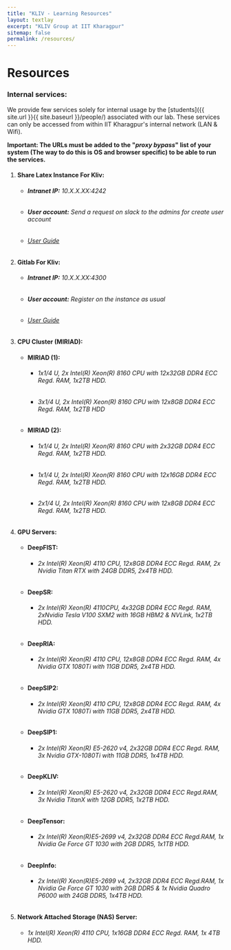 ```yaml
---
title: "KLIV - Learning Resources"
layout: textlay
excerpt: "KLIV Group at IIT Kharagpur"
sitemap: false
permalink: /resources/
---
```


# Resources

### Internal services:

We provide few services solely for internal usage by the [students]({{ site.url }}{{ site.baseurl }}/people/) associated with our lab. These services can only be accessed from within IIT Kharagpur's internal network (LAN & Wifi). 

**Important: The URLs must be added to the "*proxy bypass*" list of your system (The way to do this is OS and browser specific) to be able to run the services.**

1. #### Share Latex Instance For Kliv:
	* ###### **Intranet IP:** 10.X.X.XX:4242
	* ###### **User account:** Send a request on slack to the admins for create user account
	* ###### [User Guide](https://www.overleaf.com/learn/latex/LaTeX_video_tutorial_for_beginners_(video_1)/)

2. #### Gitlab For Kliv:
	* ###### **Intranet IP:** 10.X.X.XX:4300 
	* ###### **User account:** Register on the instance as usual
	* ###### [User Guide](https://docs.gitlab.com/ee/ssh/)

3. #### CPU Cluster (MIRIAD):
   * #### MIRIAD (1):
       * ###### 1x1/4 U, 2x Intel(R) Xeon(R) 8160 CPU with 12x32GB DDR4 ECC Regd. RAM, 1x2TB HDD.
       * ###### 3x1/4 U, 2x Intel(R) Xeon(R) 8160 CPU with 12x8GB DDR4 ECC Regd. RAM, 1x2TB HDD
  
   * #### MIRIAD (2):
       * ###### 1x1/4 U, 2x Intel(R) Xeon(R) 8160 CPU with 2x32GB DDR4 ECC Regd. RAM, 1x2TB HDD.
       * ###### 1x1/4 U, 2x Intel(R) Xeon(R) 8160 CPU with 12x16GB DDR4 ECC Regd. RAM, 1x2TB HDD. 
       * ###### 2x1/4 U, 2x Intel(R) Xeon(R) 8160 CPU with 12x8GB DDR4 ECC Regd. RAM, 1x2TB HDD.
    
4. #### GPU Servers:
   * #### DeepFIST:
       * ###### 2x Intel(R) Xeon(R) 4110 CPU, 12x8GB DDR4 ECC Regd. RAM, 2x Nvidia Titan RTX with 24GB DDR5, 2x4TB HDD.
  
   * #### DeepSR:
       * ###### 2x Intel(R) Xeon(R) 4110CPU, 4x32GB DDR4 ECC Regd. RAM, 2xNvidia Tesla V100 SXM2 with 16GB HBM2 & NVLink, 1x2TB HDD.
    
   * #### DeepRIA:
       * ###### 2x Intel(R) Xeon(R) 4110 CPU, 12x8GB DDR4 ECC Regd. RAM, 4x Nvidia GTX 1080Ti with 11GB DDR5, 2x4TB HDD.
    
   * #### DeepSIP2:
       * ###### 2x Intel(R) Xeon(R) 4110 CPU, 12x8GB DDR4 ECC Regd. RAM, 4x Nvidia GTX 1080Ti with 11GB DDR5, 2x4TB HDD.
 
   * #### DeepSIP1:
       * ###### 2x Intel(R) Xeon(R) E5-2620 v4, 2x32GB DDR4 ECC Regd. RAM, 3x Nvidia GTX-1080Ti with 11GB DDR5, 1x4TB HDD.

   * #### DeepKLIV:
       * ###### 2x Intel(R) Xeon(R) E5-2620 v4, 2x32GB DDR4 ECC Regd.RAM, 3x Nvidia TitanX with 12GB DDR5, 1x2TB HDD.
  
   * #### DeepTensor:
       * ###### 2x Intel(R) Xeon(R)E5-2699 v4, 2x32GB DDR4 ECC Regd.RAM, 1x Nvidia Ge Force GT 1030 with 2GB DDR5, 1x1TB HDD.
   
   * #### DeepInfo:
       * ###### 2x Intel(R) Xeon(R)E5-2699 v4, 2x32GB DDR4 ECC Regd.RAM, 1x Nvidia Ge Force GT 1030 with 2GB DDR5 & 1x Nvidia Quadro P6000 with 24GB DDR5, 1x4TB HDD.

5. #### Network Attached Storage (NAS) Server:
       
     *  ###### 1x Intel(R) Xeon(R) 4110 CPU, 1x16GB DDR4 ECC Regd. RAM, 1x 4TB HDD.
 
<br /> <br />
